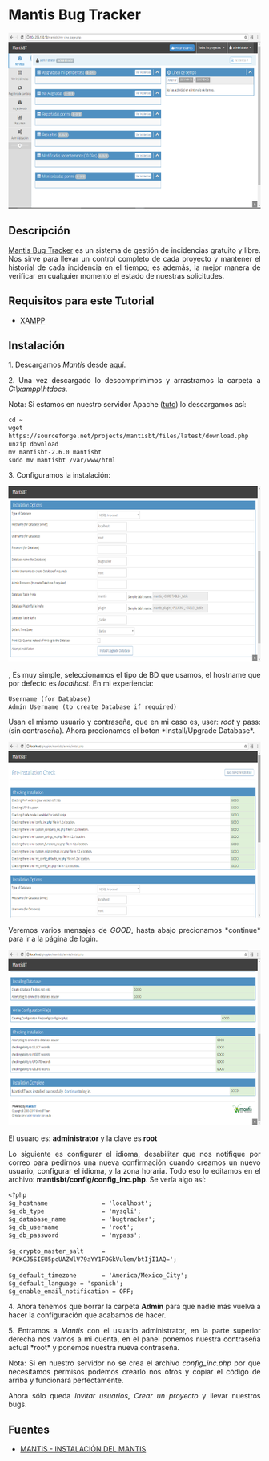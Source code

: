 Mantis Bug Tracker
=======

<p align="center">
	<img src="https://github.com/ginppian/Mantis-Bug-Tracker-Install/blob/master/imgs/img1.png" width="682" height="350">
</p>

## Descripción

<p align="justify">
	<a href="https://www.mantisbt.org/">Mantis Bug Tracker</a> es un sistema de gestión de incidencias gratuito y libre. Nos sirve para llevar un control completo de cada proyecto y mantener el historial de cada incidencia en el tiempo; es además, la mejor manera de verificar en cualquier momento el estado de nuestras solicitudes.
</p>

## Requisitos para este Tutorial

* <a href="https://www.apachefriends.org/es/index.html">XAMPP</a>

## Instalación

<p align="justify">
	1. Descargamos <i>Mantis</i> desde <a href="https://www.mantisbt.org/download.php">aquí</a>.
</p>

<p align="justify">
	2. Una vez descargado lo descomprimimos y arrastramos la carpeta a <i>C:\xampp\htdocs</i>.
</p>

 
<p align="justify">
	Nota: Si estamos en nuestro servidor Apache (<a href="https://github.com/ginppian/Traccar4">tuto</a>) lo descargamos así:
</p>

```
cd ~
wget https://sourceforge.net/projects/mantisbt/files/latest/download.php
unzip download
mv mantisbt-2.6.0 mantisbt
sudo mv mantisbt /var/www/html
```

<p align="justify">
	3. Configuramos la instalación:
</p>

<p align="center">
	<img src="https://github.com/ginppian/Mantis-Bug-Tracker-Install/blob/master/imgs/img3.png" width="682" height="350">
</p>

<p align="justify">, 
	Es muy simple, seleccionamos el tipo de BD que usamos, el hostname que por defecto es <i>localhost</i>. En mi experiencia:
</p>

```
Username (for Database)
Admin Username (to create Database if required)
```

<p align="justify">
	Usan el mismo usuario y contraseña, que en mi caso es, user: <i>root</i> y pass: (sin contraseña). Ahora precionamos el boton *Install/Upgrade Database*.
</p>

<p align="center">
	<img src="https://github.com/ginppian/Mantis-Bug-Tracker-Install/blob/master/imgs/img2.png" width="682" height="350">
</p>

<p align="justify">
	Veremos varios mensajes de <i>GOOD</i>, hasta abajo precionamos *continue* para ir a la página de login.
</p>

<p align="center">
	<img src="https://github.com/ginppian/Mantis-Bug-Tracker-Install/blob/master/imgs/img4.png" width="682" height="350">
</p>

<p align="justify">
	El usuaro es: <b>administrator</b> y la clave es <b>root</b>
</p>

<p align="justify">
	Lo siguiente es configurar el idioma, desabilitar que nos notifique por correo para pedirnos una nueva confirmación cuando creamos un nuevo usuario, configurar el idioma, y la zona horaria. Todo eso lo editamos en el archivo: <b>mantisbt/config/config_inc.php</b>. Se vería algo así:
</p>

```
<?php
$g_hostname               = 'localhost';
$g_db_type                = 'mysqli';
$g_database_name          = 'bugtracker';
$g_db_username            = 'root';
$g_db_password            = 'mypass';

$g_crypto_master_salt     = 'PCKCJ5SIEU5pcUAZWlV79aYY1FOGkVulem/btIjI1AQ=';

$g_default_timezone       = 'America/Mexico_City';
$g_default_language = 'spanish';
$g_enable_email_notification = OFF;

```

<p align="justify">
	4. Ahora tenemos que borrar la carpeta <b>Admin</b> para que nadie más vuelva a hacer la configuración que acabamos de hacer.
</p>

<p align="justify">
	5. Entramos a <i>Mantis</i> con el usuario administrator, en la parte superior derecha nos vamos a mi cuenta, en el panel ponemos nuestra contraseña actual *root* y ponemos nuestra nueva contraseña.
</p>

<p align="justify">
	Nota: Si en nuestro servidor no se crea el archivo <i>config_inc.php</i> por que necesitamos permisos podemos crearlo nos otros y copiar el código de arriba y funcionará perfectamente.
</p>


<p align="justify">
	Ahora sólo queda <i>Invitar usuarios</i>, <i>Crear un proyecto</i> y llevar nuestros bugs. 
</p>

## Fuentes

* <a href="http://www.programandoconcafe.com/2012/06/mantis-instalacion-del-mantis.html">MANTIS - INSTALACIÓN DEL MANTIS</a>





